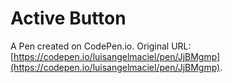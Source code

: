 # Active Button

A Pen created on CodePen.io. Original URL: [https://codepen.io/luisangelmaciel/pen/JjBMgmp](https://codepen.io/luisangelmaciel/pen/JjBMgmp).


